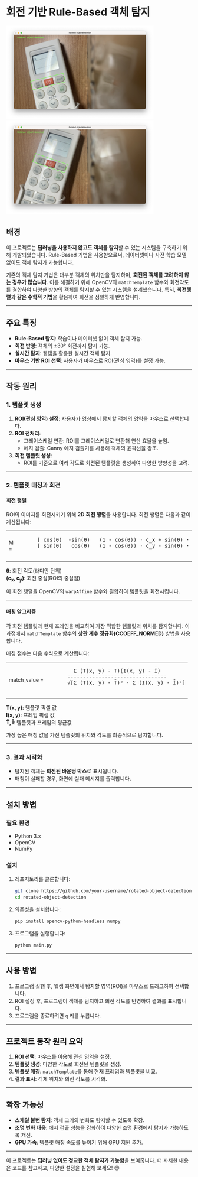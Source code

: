 # 회전 기반 Rule-Based 객체 탐지

<img src="https://github.com/hyKwon13/Rule-based/blob/9175539e738402dfbb68ccbe8547e5da4f5a6b26/image/rotate2.png" alt="Rotate Example 1" width="400">
<img src="https://github.com/hyKwon13/Rule-based/blob/9175539e738402dfbb68ccbe8547e5da4f5a6b26/image/rotate3.png" alt="Rotate Example 2" width="400">


## **배경**

이 프로젝트는 **딥러닝을 사용하지 않고도 객체를 탐지**할 수 있는 시스템을 구축하기 위해 개발되었습니다. Rule-Based 기법을 사용함으로써, 데이터셋이나 사전 학습 모델 없이도 객체 탐지가 가능합니다.

기존의 객체 탐지 기법은 대부분 객체의 위치만을 탐지하며, **회전된 객체를 고려하지 않는 경우가 많습니다**. 이를 해결하기 위해 OpenCV의 `matchTemplate` 함수와 회전각도를 결합하여 다양한 방향의 객체를 탐지할 수 있는 시스템을 설계했습니다. 특히, **회전행렬과 같은 수학적 기법**을 활용하여 회전을 정밀하게 반영합니다.

---

## **주요 특징**

- **Rule-Based 탐지**: 학습이나 데이터셋 없이 객체 탐지 가능.
- **회전 반영**: 객체의 ±30° 회전까지 탐지 가능.
- **실시간 탐지**: 웹캠을 활용한 실시간 객체 탐지.
- **마우스 기반 ROI 선택**: 사용자가 마우스로 ROI(관심 영역)를 설정 가능.

---

## **작동 원리**

### 1. **템플릿 생성**
1. **ROI(관심 영역) 설정**: 사용자가 영상에서 탐지할 객체의 영역을 마우스로 선택합니다.
2. **ROI 전처리**:
   - 그레이스케일 변환: ROI를 그레이스케일로 변환해 연산 효율을 높임.
   - 에지 검출: Canny 에지 검출기를 사용해 객체의 윤곽선을 강조.
3. **회전 템플릿 생성**:
   - ROI를 기준으로 여러 각도로 회전된 템플릿을 생성하여 다양한 방향성을 고려.

---

### 2. **템플릿 매칭과 회전**

#### **회전 행렬**
ROI의 이미지를 회전시키기 위해 **2D 회전 행렬**을 사용합니다. 회전 행렬은 다음과 같이 계산됩니다:

<table>
  <tr>
    <td>M = </td>
    <td>
      <pre>
      [ cos(θ)  -sin(θ)   (1 - cos(θ)) ⋅ c_x + sin(θ) ⋅ c_y ]
      [ sin(θ)   cos(θ)   (1 - cos(θ)) ⋅ c_y - sin(θ) ⋅ c_x ]
      </pre>
    </td>
  </tr>
</table>
<p>
  <b>θ</b>: 회전 각도(라디안 단위)<br>
  <b>(c<sub>x</sub>, c<sub>y</sub>)</b>: 회전 중심(ROI의 중심점)
</p>

이 회전 행렬을 OpenCV의 `warpAffine` 함수와 결합하여 템플릿을 회전시킵니다.

---

#### **매칭 알고리즘**
각 회전 템플릿과 현재 프레임을 비교하여 가장 적합한 템플릿과 위치를 탐지합니다. 이 과정에서 `matchTemplate` 함수의 **상관 계수 정규화(CCOEFF_NORMED)** 방법을 사용합니다.

매칭 점수는 다음 수식으로 계산됩니다:

<table>
  <tr>
    <td>
      match_value =
    </td>
    <td>
      <pre>
        Σ (T(x, y) - T̄)(I(x, y) - Ī)
      --------------------------------
      √[Σ (T(x, y) - T̄)² ⋅ Σ (I(x, y) - Ī)²]
      </pre>
    </td>
  </tr>
</table>

<p>
  <b>T(x, y)</b>: 템플릿 픽셀 값<br>
  <b>I(x, y)</b>: 프레임 픽셀 값<br>
  <b>T̄, Ī</b>: 템플릿과 프레임의 평균값
</p>

가장 높은 매칭 값을 가진 템플릿의 위치와 각도를 최종적으로 탐지합니다.

---

### 3. **결과 시각화**
- 탐지된 객체는 **회전된 바운딩 박스**로 표시됩니다.
- 매칭이 실패할 경우, 화면에 실패 메시지를 출력합니다.

---

## **설치 방법**

### **필요 환경**
- Python 3.x
- OpenCV
- NumPy

### **설치**
1. 레포지토리를 클론합니다:
    ```bash
    git clone https://github.com/your-username/rotated-object-detection.git
    cd rotated-object-detection
    ```

2. 의존성을 설치합니다:
    ```bash
    pip install opencv-python-headless numpy
    ```

3. 프로그램을 실행합니다:
    ```bash
    python main.py
    ```

---

## **사용 방법**

1. 프로그램 실행 후, 웹캠 화면에서 탐지할 영역(ROI)을 마우스로 드래그하여 선택합니다.
2. ROI 설정 후, 프로그램이 객체를 탐지하고 회전 각도를 반영하여 결과를 표시합니다.
3. 프로그램을 종료하려면 `q` 키를 누릅니다.

---

## **프로젝트 동작 원리 요약**

1. **ROI 선택**: 마우스를 이용해 관심 영역을 설정.
2. **템플릿 생성**: 다양한 각도로 회전된 템플릿을 생성.
3. **템플릿 매칭**: `matchTemplate`를 통해 현재 프레임과 템플릿을 비교.
4. **결과 표시**: 객체 위치와 회전 각도를 시각화.

---

## **확장 가능성**

- **스케일 불변 탐지**: 객체 크기의 변화도 탐지할 수 있도록 확장.
- **조명 변화 대응**: 에지 검출 성능을 강화하여 다양한 조명 환경에서 탐지가 가능하도록 개선.
- **GPU 가속**: 템플릿 매칭 속도를 높이기 위해 GPU 지원 추가.

---

이 프로젝트는 **딥러닝 없이도 정교한 객체 탐지가 가능함**을 보여줍니다. 더 자세한 내용은 코드를 참고하고, 다양한 설정을 실험해 보세요! 😊
